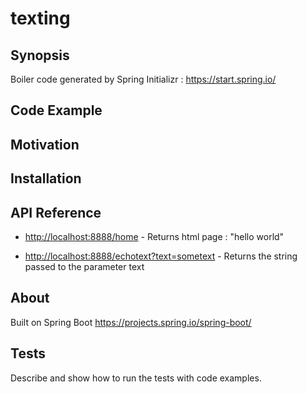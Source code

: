 # texting


## Synopsis

Boiler code generated by Spring Initializr : <https://start.spring.io/>

## Code Example


## Motivation


## Installation



## API Reference
* <http://localhost:8888/home> - Returns html page : "hello world"

* <http://localhost:8888/echotext?text=sometext> - Returns the string passed to the parameter text

## About
Built on Spring Boot <https://projects.spring.io/spring-boot/>

## Tests

Describe and show how to run the tests with code examples.


